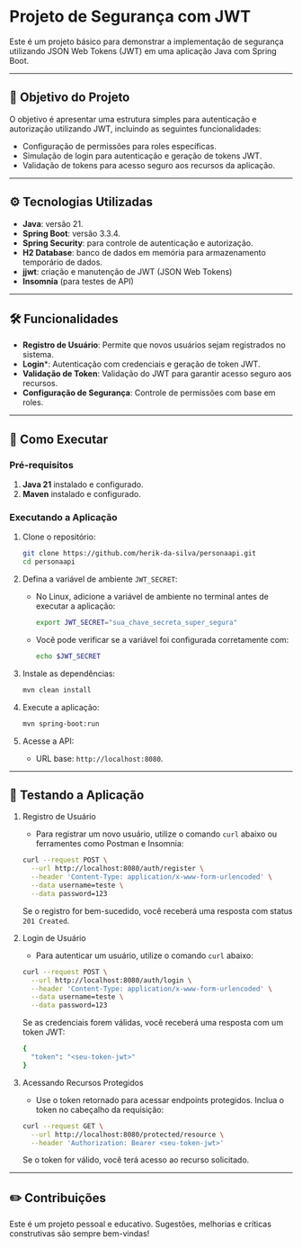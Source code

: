 # Projeto de Segurança com JWT

Este é um projeto básico para demonstrar a implementação de segurança utilizando JSON Web Tokens (JWT) em uma aplicação Java com Spring Boot.

---

## 🚀 Objetivo do Projeto

O objetivo é apresentar uma estrutura simples para autenticação e autorização utilizando JWT, incluindo as seguintes funcionalidades:

- Configuração de permissões para roles específicas.
- Simulação de login para autenticação e geração de tokens JWT.
- Validação de tokens para acesso seguro aos recursos da aplicação.

---

## ⚙️ Tecnologias Utilizadas

- **Java**: versão 21.
- **Spring Boot**: versão 3.3.4.
- **Spring Security**: para controle de autenticação e autorização.
- **H2 Database**: banco de dados em memória para armazenamento temporário de dados.
- **jjwt**: criação e manutenção de JWT (JSON Web Tokens)
- **Insomnia** (para testes de API)

---

## 🛠️ Funcionalidades

- **Registro de Usuário**: Permite que novos usuários sejam registrados no sistema.
- **Login***: Autenticação com credenciais e geração de token JWT.
- **Validação de Token**: Validação do JWT para garantir acesso seguro aos recursos.
- **Configuração de Segurança**: Controle de permissões com base em roles.

---

## 🏁 Como Executar

### Pré-requisitos

1. **Java 21** instalado e configurado.
2. **Maven** instalado e configurado.

### Executando a Aplicação

1. Clone o repositório:
   ```bash
   git clone https://github.com/herik-da-silva/personaapi.git
   cd personaapi
   ```

2. Defina a variável de ambiente `JWT_SECRET`:
   - No Linux, adicione a variável de ambiente no terminal antes de executar a aplicação:
     ```bash
     export JWT_SECRET="sua_chave_secreta_super_segura"
     ```
   - Você pode verificar se a variável foi configurada corretamente com:
     ```bash
     echo $JWT_SECRET
     ```

3. Instale as dependências:
   ```bash
   mvn clean install
   ```

4. Execute a aplicação:
   ```bash
   mvn spring-boot:run
   ```

5. Acesse a API:
   - URL base: `http://localhost:8080`.

---

## 📝 Testando a Aplicação

1. Registro de Usuário
   - Para registrar um novo usuário, utilize o comando `curl` abaixo ou ferramentes como Postman e Insomnia:
   ```bash
   curl --request POST \
     --url http://localhost:8080/auth/register \
     --header 'Content-Type: application/x-www-form-urlencoded' \
     --data username=teste \
     --data password=123
   ```
   Se o registro for bem-sucedido, você receberá uma resposta com status `201 Created`.

2. Login de Usuário
   - Para autenticar um usuário, utilize o comando `curl` abaixo:
   ```bash
   curl --request POST \
     --url http://localhost:8080/auth/login \
     --header 'Content-Type: application/x-www-form-urlencoded' \
     --data username=teste \
     --data password=123
   ```
   Se as credenciais forem válidas, você receberá uma resposta com um token JWT:
   ```bash
   {
     "token": "<seu-token-jwt>"
   }
   ```

3. Acessando Recursos Protegidos
   - Use o token retornado para acessar endpoints protegidos. Inclua o token no cabeçalho da requisição:
   ```bash
   curl --request GET \
     --url http://localhost:8080/protected/resource \
     --header 'Authorization: Bearer <seu-token-jwt>'
   ```
   Se o token for válido, você terá acesso ao recurso solicitado.

---

## ✏️ Contribuições

Este é um projeto pessoal e educativo. Sugestões, melhorias e críticas construtivas são sempre bem-vindas!

